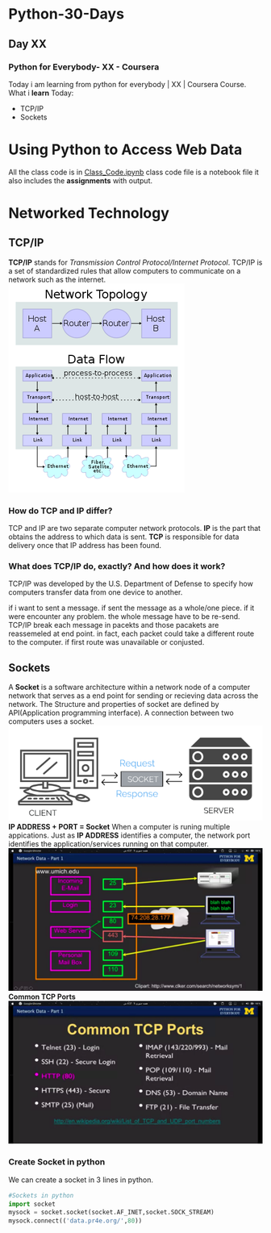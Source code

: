 # Python-30-Days
## Day XX
### Python for Everybody- XX - Coursera
Today i am learning from python for everybody | XX | Coursera Course.
What i **learn** Today:
- TCP/IP
- Sockets

# Using Python to Access Web Data
All the class code is in [Class_Code.ipynb]('/Class_Code.ipynb') class code file is a notebook file it also includes the **assignments** with output.


# Networked Technology
## TCP/IP
**TCP/IP** stands for *Transmission Control Protocol/Internet Protocol*. TCP/IP is a set of standardized rules that allow computers to communicate on a network such as the internet.
![TCP/IP](img/tcp_ip.png)

### How do TCP and IP differ?
TCP and IP are two separate computer network protocols.
**IP** is the part that obtains the address to which data is sent. **TCP** is responsible for data delivery once that IP address has been found.

### What does TCP/IP do, exactly? And how does it work?
TCP/IP was developed by the U.S. Department of Defense to specify how computers transfer data from one device to another.

if i want to sent a message. if sent the message as a whole/one piece. if it were encounter any problem. the whole message have to be re-send. TCP/IP break each message in pacekts and those pacakets are reassemeled at end point. in fact, each packet could take a different route to the computer. if first route was unavailable or conjusted.  

## Sockets
A **Socket** is a software architecture within a network node of a computer network that serves as a end point for sending or recieving data across the network. The Structure and properties of socket are defined by API(Application programming interface).
A connection between two computers uses a socket.
![Socket](img/socket.png)
**IP ADDRESS + PORT = Socket**
When a computer is runing multiple appications. Just as **IP ADDRESS** identifies a computer, the network port identifies the application/services running on that computer.
![Connection between client and server](img/conection.png)
**Common TCP Ports**
![Common TCP Ports](img/common_tcp.png)

### Create Socket in python
We can create a socket in 3 lines in python.
```python
#Sockets in python
import socket
mysock = socket.socket(socket.AF_INET,socket.SOCK_STREAM)
mysock.connect(('data.pr4e.org/',80))
```
